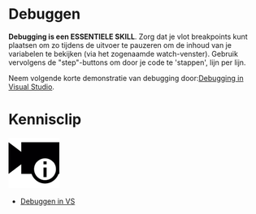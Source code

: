 # Debuggen

 **Debugging is een ESSENTIELE SKILL**. Zorg dat je vlot breakpoints kunt plaatsen om zo tijdens de uitvoer te pauzeren om de inhoud van je variabelen te bekijken (via het zogenaamde watch-venster). Gebruik vervolgens de "step"-buttons om door je code te 'stappen', lijn per lijn.

Neem volgende korte demonstratie van debugging door:[Debugging in Visual Studio](https://tutorials.visualstudio.com/vs-get-started/debugging).

# Kennisclip
![](../assets/infoclip.png)
* [Debuggen in VS ](https://ap.cloud.panopto.eu/Panopto/Pages/Viewer.aspx?id=a78b3bf5-ef96-4c2a-8248-a976006fabd1)